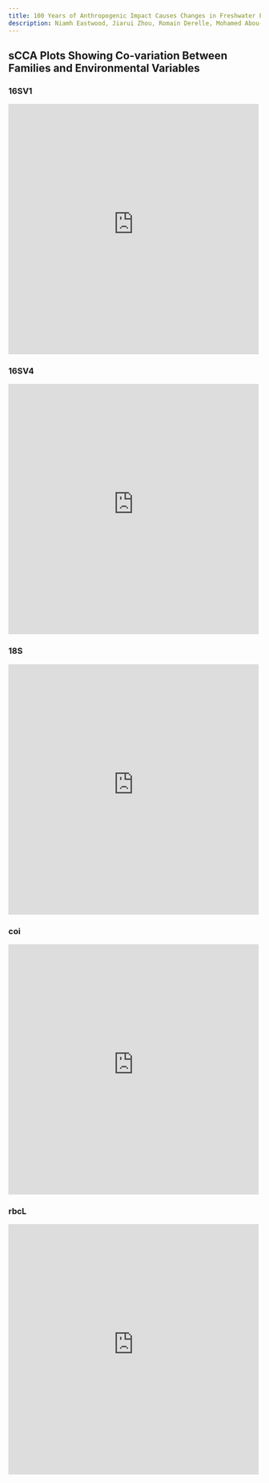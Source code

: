 ```yaml
---
title: 100 Years of Anthropogenic Impact Causes Changes in Freshwater Functional Biodiversity
description: Niamh Eastwood, Jiarui Zhou, Romain Derelle, Mohamed Abou-Elwafa Abdallah, William A. Stubbings, Yunlu Jia, Sarah E. Crawford, Thomas A. Davidson, John K. Colbourne, Simon Creer, Holly Bik, Henner Holler, Luisa Orsini
---
```


## sCCA Plots Showing Co-variation Between Families and Environmental Variables

### 16SV1
<iframe src="https://environmental-omics-group.github.io/Biodiversity_Monitoring/docs/16SV1_sCCA.html" style="width: 500px; height: 500px; border: 0px"></iframe>

### 16SV4
<iframe src="https://environmental-omics-group.github.io/Biodiversity_Monitoring/docs/16SV4_sCCA.html" style="width: 500px; height: 500px; border: 0px"></iframe>

### 18S
<iframe src="https://environmental-omics-group.github.io/Biodiversity_Monitoring/docs/18S_sCCA.html" style="width: 500px; height: 500px; border: 0px"></iframe>

### coi
<iframe src="https://environmental-omics-group.github.io/Biodiversity_Monitoring/docs/COI_sCCA.html" style="width: 500px; height: 500px; border: 0px"></iframe>

### rbcL
<iframe src="https://environmental-omics-group.github.io/Biodiversity_Monitoring/docs/rbcL_sCCA.html" style="width: 500px; height: 500px; border: 0px"></iframe>
